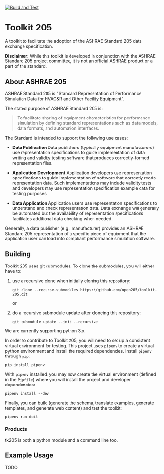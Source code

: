 [![Build and Test](https://github.com/open205/toolkit-205/workflows/Build%20and%20Test/badge.svg)](https://github.com/open205/toolkit-205/actions?query=workflow%3A%22Build+and+Test%22)

Toolkit 205
===========

A toolkit to facilitate the adoption of the ASHRAE Standard 205 data exchange specification.

**Disclaimer:** While this toolkit is developed in conjunction with the ASHRAE Standard 205 project committee, it is not an official ASHRAE product or a part of the standard.


About ASHRAE 205
----------------

ASHRAE Standard 205 is "Standard Representation of Performance Simulation Data for HVAC&R and Other Facility Equipment". 

The stated purpose of ASHRAE Standard 205 is:

> To facilitate sharing of equipment characteristics for performance simulation by defining standard representations such as data models, data formats, and automation interfaces.

The Standard is intended to support the following use cases:

- **Data Publication** Data publishers (typically equipment manufacturers) use representation specifications to guide implementation of data writing and validity testing software that produces correctly-formed representation files.

- **Application Development** Application developers use representation specifications to guide implementation of software that correctly reads representation data. Such implementations may include validity tests and developers may use representation specification example data for testing purposes.

- **Data Application** Application users use representation specifications to understand and check representation data. Data exchange will generally be automated but the availability of representation specifications facilitates additional data checking when needed.

Generally, a data publisher (e.g., manufacturer) provides an ASHRAE Standard 205 representation of a specific piece of equipment that the application user can load into compliant performance simulation software.

Building
--------

Toolkit 205 uses git submodules. To clone the submodules, you will either have to:

1. use a recursive clone when initially cloning this repository:

    `git clone --recurse-submodules https://github.com/open205/toolkit-205.git`

    or

2. do a recursive submodule update after cloneing this repository:

    `git submodule update --init --recursive`

We are currently supporting python 3.x.

In order to contribute to Toolkit 205, you will need to set up a consistent virtual environment for testing.
This project uses `pipenv` to create a virtual python environment and install the required dependencies.
Install `pipenv` through `pip`:

`pip install pipenv`

With `pipenv` installed, you may now create the virtual environment (defined in the `Pipfile`) where you will install the project and developer dependencies:

`pipenv install --dev`


Finally, you can build (generate the schema, translate examples, generate templates, and generate web content) and test the toolkit:

`pipenv run doit`

### Products

tk205 is both a python module and a command line tool.

Example Usage
-------------

TODO